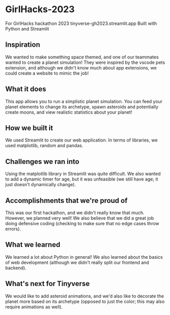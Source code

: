 # GirlHacks-2023
For GirlHacks hackathon 2023 
tinyverse-gh2023.streamlit.app
Built with Python and Streamlit

## Inspiration ##
We wanted to make something space themed, and one of our teammates wanted to create a planet simulation! They were inspired by the vscode pets extension, and although we didn't know much about app extensions, we could create a website to mimic the job!

## What it does ##
This app allows you to run a simplistic planet simulation. You can feed your planet elements to change its archetype, spawn asteroids and potentially create moons, and view realistic statistics about your planet!

## How we built it ##
We used Streamlit to create our web application. In terms of libraries, we used matplotlib, random and pandas.

## Challenges we ran into ##
Using the matplotlib library in Streamlit was quite difficult. We also wanted to add a dynamic timer for age, but it was unfeasible (we still have age; it just doesn't dynamically change).

## Accomplishments that we're proud of ##
This was our first hackathon, and we didn't really know that much. However, we planned very well! We also believe that we did a great job doing defensive coding (checking to make sure that no edge cases throw errors).

## What we learned ##
We learned a lot about Python in general! We also learned about the basics of web development (although we didn't really split our frontend and backend).

## What's next for Tinyverse ##
We would like to add asteroid animations, and we'd also like to decorate the planet more based on its archetype (opposed to just the color; this may also require animations as well).

